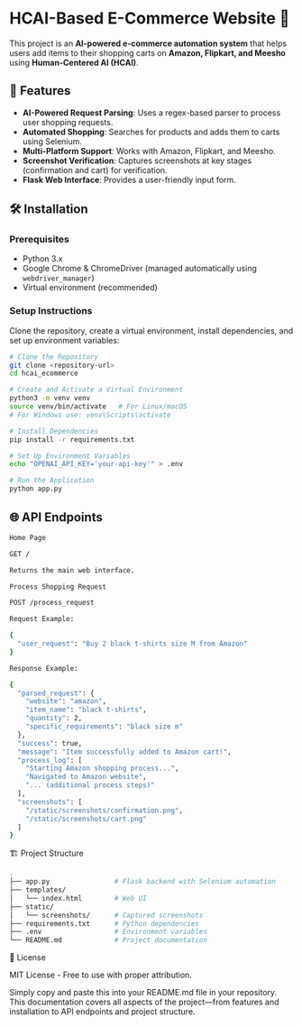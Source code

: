 
# HCAI-Based E-Commerce Website 🛒

This project is an **AI-powered e-commerce automation system** that helps users add items to their shopping carts on **Amazon, Flipkart, and Meesho** using **Human-Centered AI (HCAI)**.

## 🚀 Features
- **AI-Powered Request Parsing**: Uses a regex-based parser to process user shopping requests.
- **Automated Shopping**: Searches for products and adds them to carts using Selenium.
- **Multi-Platform Support**: Works with Amazon, Flipkart, and Meesho.
- **Screenshot Verification**: Captures screenshots at key stages (confirmation and cart) for verification.
- **Flask Web Interface**: Provides a user-friendly input form.

## 🛠 Installation

### **Prerequisites**
- Python 3.x
- Google Chrome & ChromeDriver (managed automatically using `webdriver_manager`)
- Virtual environment (recommended)

### **Setup Instructions**
Clone the repository, create a virtual environment, install dependencies, and set up environment variables:

```bash
# Clone the Repository
git clone <repository-url>
cd hcai_ecommerce

# Create and Activate a Virtual Environment
python3 -m venv venv
source venv/bin/activate   # For Linux/macOS
# For Windows use: venv\Scripts\activate

# Install Dependencies
pip install -r requirements.txt

# Set Up Environment Variables
echo "OPENAI_API_KEY='your-api-key'" > .env

# Run the Application
python app.py
```
## 🌐 API Endpoints
```bash
Home Page

GET /

Returns the main web interface.

Process Shopping Request

POST /process_request

Request Example:

{
  "user_request": "Buy 2 black t-shirts size M from Amazon"
}

Response Example:

{
  "parsed_request": {
    "website": "amazon",
    "item_name": "black t-shirts",
    "quantity": 2,
    "specific_requirements": "black size m"
  },
  "success": true,
  "message": "Item successfully added to Amazon cart!",
  "process_log": [
    "Starting Amazon shopping process...",
    "Navigated to Amazon website",
    "... (additional process steps)"
  ],
  "screenshots": [
    "/static/screenshots/confirmation.png",
    "/static/screenshots/cart.png"
  ]
}
```
🏗️ Project Structure
```bash
.
├── app.py                # Flask backend with Selenium automation
├── templates/
│   └── index.html        # Web UI
├── static/
│   └── screenshots/      # Captured screenshots
├── requirements.txt      # Python dependencies
├── .env                  # Environment variables
└── README.md             # Project documentation
```
📜 License

MIT License - Free to use with proper attribution.

Simply copy and paste this into your README.md file in your repository. This documentation covers all aspects of the project—from features and installation to API endpoints and project structure.

